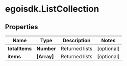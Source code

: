 # egoisdk.ListCollection

## Properties

Name | Type | Description | Notes
------------ | ------------- | ------------- | -------------
**totalItems** | **Number** | Returned lists | [optional] 
**items** | **[Array]** | Returned lists | [optional] 


